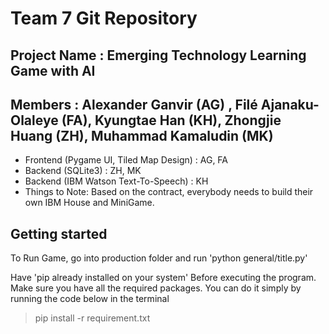 # Team 7 Git Repository
## Project Name : Emerging Technology Learning Game with AI 
## Members : Alexander Ganvir (AG) , Filé Ajanaku-Olaleye (FA), Kyungtae Han (KH), Zhongjie Huang (ZH), Muhammad Kamaludin (MK) 
- Frontend (Pygame UI, Tiled Map Design) : AG, FA 
- Backend (SQLite3) : ZH, MK
- Backend (IBM Watson Text-To-Speech) : KH 
- Things to Note: Based on the contract, everybody needs to build their own IBM House and MiniGame.

## Getting started
To Run Game, go into production folder and run 'python general/title.py'


Have 'pip already installed on your system'
Before executing the program. Make sure you have all the required packages. You can do it simply by running the code below in the terminal

> pip install -r requirement.txt

